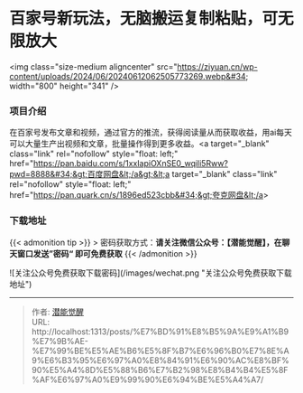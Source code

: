 # 百家号新玩法，无脑搬运复制粘贴，可无限放大


&lt;img class=&#34;size-medium aligncenter&#34; src=&#34;https://ziyuan.cn/wp-content/uploads/2024/06/20240612062505773269.webp&#34; width=&#34;800&#34; height=&#34;341&#34; /&gt;
###  项目介绍

在百家号发布文章和视频，通过官方的推流，获得阅读量从而获取收益，用ai每天可以大量生产出视频和文章，批量操作得到更多收益。&lt;a target=&#34;_blank&#34; class=&#34;link&#34; rel=&#34;nofollow&#34; style=&#34;float: left;&#34; href=&#34;https://pan.baidu.com/s/1xxIapiOXnSE0_wqili5Rww?pwd=8888&#34;&gt;百度网盘&lt;/a&gt;&lt;a target=&#34;_blank&#34; class=&#34;link&#34; rel=&#34;nofollow&#34; style=&#34;float: left;&#34; href=&#34;https://pan.quark.cn/s/1896ed523cbb&#34;&gt;夸克网盘&lt;/a&gt;

### 下载地址




{{&lt; admonition tip &gt;}}
&gt; 密码获取方式：**请关注微信公众号：【潜能觉醒】，在聊天窗口发送”密码“ 即可免费获取**
{{&lt; /admonition &gt;}}


![关注公众号免费获取下载密码](/images/wechat.png &#34;关注公众号免费获取下载地址&#34;)

---

> 作者: [潜能觉醒](/)  
> URL: http://localhost:1313/posts/%E7%BD%91%E8%B5%9A%E9%A1%B9%E7%9B%AE-%E7%99%BE%E5%AE%B6%E5%8F%B7%E6%96%B0%E7%8E%A9%E6%B3%95%E6%97%A0%E8%84%91%E6%90%AC%E8%BF%90%E5%A4%8D%E5%88%B6%E7%B2%98%E8%B4%B4%E5%8F%AF%E6%97%A0%E9%99%90%E6%94%BE%E5%A4%A7/  

